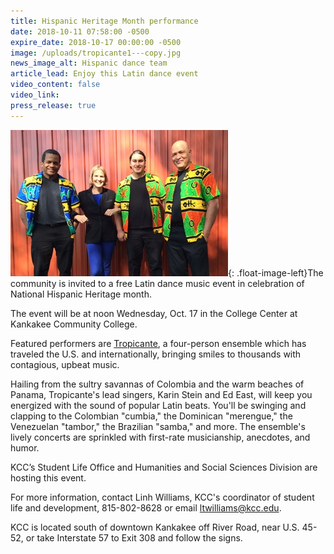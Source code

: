 ```yaml
---
title: Hispanic Heritage Month performance
date: 2018-10-11 07:58:00 -0500
expire_date: 2018-10-17 00:00:00 -0500
image: /uploads/tropicante1---copy.jpg
news_image_alt: Hispanic dance team
article_lead: Enjoy this Latin dance event
video_content: false
video_link:
press_release: true
---
```


![](/uploads/tropicante1---copy-1.jpg){: .float-image-left}The community is invited to a free Latin dance music event in celebration of National Hispanic Heritage month.

The event will be at noon Wednesday, Oct. 17 in the College Center at Kankakee Community College.

Featured performers are [Tropicante](https://www.tropicantemusic.com/), a four-person ensemble which has traveled the U.S. and internationally, bringing smiles to thousands with contagious, upbeat music.&nbsp;

Hailing from the sultry savannas of Colombia and the warm beaches of Panama, Tropicante's lead singers, Karin Stein and Ed East, will keep you energized with the sound of popular Latin beats. You'll be swinging and clapping to the Colombian "cumbia," the Dominican "merengue," the Venezuelan "tambor," the Brazilian "samba," and more. The ensemble's lively concerts are sprinkled with first-rate musicianship, anecdotes, and humor.&nbsp;

KCC’s Student Life Office and Humanities and Social Sciences Division are hosting this event.

For more information, contact Linh Williams, KCC's coordinator of student life and development, 815-802-8628 or email [ltwilliams@kcc.edu](ltwilliams@kcc.edu).

KCC is located south of downtown Kankakee off River Road, near U.S. 45-52, or take Interstate 57 to Exit 308 and follow the signs.